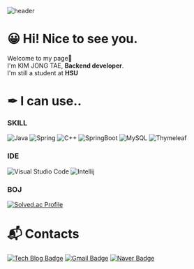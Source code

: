 ![header](https://capsule-render.vercel.app/api?type=Waving&color=timeAuto&height=150&section=header&text=JT's&nbsp;Coding&nbsp;blog&fontColor=ffffff&fontSize=50&animation=fadeIn&fontAlignY=55)

# 😀 Hi! Nice to see you.
Welcome to my page🎉<br>
I'm KIM JONG TAE, <strong>Backend developer</strong>.  
I'm still a student at <strong>HSU</strong>


# ✒ I can use..
### SKILL
![Java](https://img.shields.io/badge/Java-007396.svg?&style=for-the-badge&logo=Java&logoColor=white)
![Spring](https://img.shields.io/badge/Spring-6DB33F.svg?&style=for-the-badge&logo=Spring&logoColor=white)
![C++](https://img.shields.io/badge/C++-00599C.svg?&style=for-the-badge&logo=cplusplus&logoColor=white)
![SpringBoot](https://img.shields.io/badge/Spring&nbsp;Boot-6DB33F.svg?&style=for-the-badge&logo=SpringBoot&logoColor=white)
![MySQL](https://img.shields.io/badge/MySQL-4479A1.svg?&style=for-the-badge&logo=MySQL&logoColor=white)
![Thymeleaf](https://img.shields.io/badge/Thymeleaf-005F0F.svg?&style=for-the-badge&logo=Thymeleaf&logoColor=white)
### IDE
![Visual Studio Code](https://img.shields.io/badge/Visual%20Studio%20Code-007ACC.svg?&style=for-the-badge&logo=Visual%20Studio%20Code&logoColor=white)
![Intellij](https://img.shields.io/badge/Intellij&nbsp;IDEA-000000.svg?&style=for-the-badge&logo=intellijidea&logoColor=white)

### BOJ
[![Solved.ac Profile](http://mazassumnida.wtf/api/v2/generate_badge?boj=xowhd99)](https://solved.ac/xowhd99/)

 
# :mailbox_with_mail: Contacts
[![Tech Blog Badge](http://img.shields.io/badge/Blog-03C75A?style=flat-square&logo=Naver&logoColor=white&link=https://blog.naver.com/nh02111/)](https://blog.naver.com/nh02111/)
[![Gmail Badge](https://img.shields.io/badge/Gmail-d14836?style=flat-square&logo=Gmail&logoColor=white&link=mailto:xowhd999@gmail.com)](mailto:xowhd999@gmail.com)
[![Naver Badge](https://img.shields.io/badge/Naver-03C75A?style=flat-square&logo=Naver&logoColor=white&link=mailto:nh02111@naver.com)](mailto:nh02111@naver.com)
